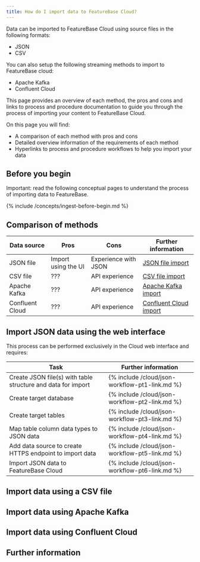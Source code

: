```yaml
---
title: How do I import data to FeatureBase Cloud?
---
```


Data can be imported to FeatureBase Cloud using source files in the following formats:

* JSON
* CSV

You can also setup the following streaming methods to import to FeatureBase cloud:

* Apache Kafka
* Confluent Cloud

This page provides an overview of each method, the pros and cons and links to process and procedure documentation to guide you through the process of importing your content to FeatureBase Cloud.

On this page you will find:
* A comparison of each method with pros and cons
* Detailed overview information of the requirements of each method
* Hyperlinks to process and procedure workflows to help you import your data

## Before you begin

Important: read the following conceptual pages to understand the process of importing data to FeatureBase.

{% include /concepts/ingest-before-begin.md %}

## Comparison of methods

| Data source | Pros | Cons | Further information |
|---|---|---|---|
| JSON file | Import using the UI | Experience with JSON | [JSON file import](#) |
| CSV file | ??? | API experience | [CSV file import](#) |
| Apache Kafka | ??? | API experience | [Apache Kafka import](#) |
| Confluent Cloud | ??? | API experience | [Confluent Cloud import](#) |

## Import JSON data using the web interface

This process can be performed exclusively in the Cloud web interface and requires:

| Task | Further information |
|---|---|
| Create JSON file(s) with table structure and data for import | {% include /cloud/json-workflow-pt1-link.md %} |
| Create target database | {% include /cloud/json-workflow-pt2-link.md %} |
| Create target tables | {% include /cloud/json-workflow-pt3-link.md %} |
| Map table column data types to JSON data | {% include /cloud/json-workflow-pt4-link.md %} |
| Add data source to create HTTPS endpoint to import data | {% include /cloud/json-workflow-pt5-link.md %} |
| Import JSON data to FeatureBase Cloud | {% include /cloud/json-workflow-pt6-link.md %} |

## Import data using a CSV file




## Import data using Apache Kafka



## Import data using Confluent Cloud




## Further information






<!-- ORIGINAL CONTENT BELOW

## Before you begin

{% include /cloud/database-dependencies.md %}

## Load data into your database

Sources are configurable resources that load data into databases. The product puts an emphasis on push-based, streaming models in which you, the client, create a process to push data to your databases. This model allows you to control how data is pushed and what(if any) processes run to transform or clean the data before ingestion. This model also keeps data in your datacenter should upstream issues arise. Lastly, push-based ingest helps protect your datacenter by keeping it closed to outside connections that reach in and pull data. Today, the tool only supports streaming data through HTTPS. Any process or application that can make calls over HTTPS is able to push data to databases.

Once data is pushed, the records accumulate in the uncompressed format they came in. This process then translates your data into FeatureBases’s feature-first format and writes the data into your table. This translation varies based on the type of data ingested, but you can learn more about the process [here](/community/community-data-ingestion/ingesters#2-translate-records-into-featurebases-roaring-bitmap-format). This process typically reduces your data’s footprint by 10x but has seen reductions upwards of 100x.

## Data Model

Data modeling determines how data is imported to FeatureBase and how it is represented to meet your needs.

* [Learn about data modeling](/concepts/data-modeling-overview).

## Next step

* [Learn about cloud streaming and ingestion endpoints](/cloud/cloud-data-ingestion/streaming-https-endpoint/cloud-streaming-overview)
-->
